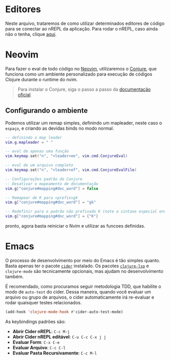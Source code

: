 # Editores

Neste arquivo, trataremos de como utilizar determinados editores de código para se conectar ao nREPL da aplicação. Para rodar o nREPL, caso ainda não o tenha, clique [aqui](../src/back/README.md#REPL).

# Neovim

Para fazer o eval de todo código no [Neovim](https://neovim.io/), utilizaremos o [Conjure](https://github.com/Olical/conjure), que funciona como um ambiente personalizado para execução de códigos Clojure durante o runtime do nvim.

> Para instalar o Conjure, siga o passo a passo da [documentação oficial](https://github.com/Olical/conjure?tab=readme-ov-file#installation).

## Configurando o ambiente

Podemos utilizar um remap simples, definindo um mapleader, neste caso o `espaço`, e criando as devidas binds no modo normal.

```lua
-- definindo o map leader
vim.g.mapleader = " "

-- eval de apenas uma função
vim.keymap.set("n", "<leader>ee", vim.cmd.ConjureEval)

-- eval de um arquivo completo
vim.keymap.set("n", "<leader>ef", vim.cmd.ConjureEvalFile)

-- Configurações padrão do Conjure
-- Desativar o mapeamento de documentação
vim.g["conjure#mapping#doc_word"] = false

-- Remapear de K para <prefix>gk
vim.g["conjure#mapping#doc_word"] = "gk"

-- Redefinir para o padrão não prefixado K (note a sintaxe especial envolvida em tabela)
vim.g["conjure#mapping#doc_word"] = {"K"}
```

pronto, agora basta reiniciar o Nvim e utilizar as funcoes definidas.

# Emacs

O processo de desenvolvimento por meio do Emacs é tão simples quanto. Basta apenas ter o pacote [`cider`](https://github.com/clojure-emacs/cider) instalado. Os pacotes [`clojure-lsp`](https://clojure-lsp.io) e `clojure-mode` são tecnicamente opcionais, mas ajudam no desenvolvimento também.

É recomendado, como procuramos seguir metodologia TDD, que habilite o modo de `auto-test` do cider. Dessa maneira, quando você evaluar um arquivo ou grupo de arquivos, o cider automaticamente irá re-evaluar e rodar quaisquer testes relacionados.

```lisp
(add-hook 'clojure-mode-hook #'cider-auto-test-mode)
```

As keybindings padrões são:

- **Abrir Cider nREPL**: `C-c M-j`
- **Abrir Cider nREPL editável**: `C-u C-c C-x j j`
- **Evaluar Form**: `C-x C-e`
- **Evaluar Arquivo**: `C-c C-l`
- **Evaluar Pasta Recursivamente**: `C-c M-l`
